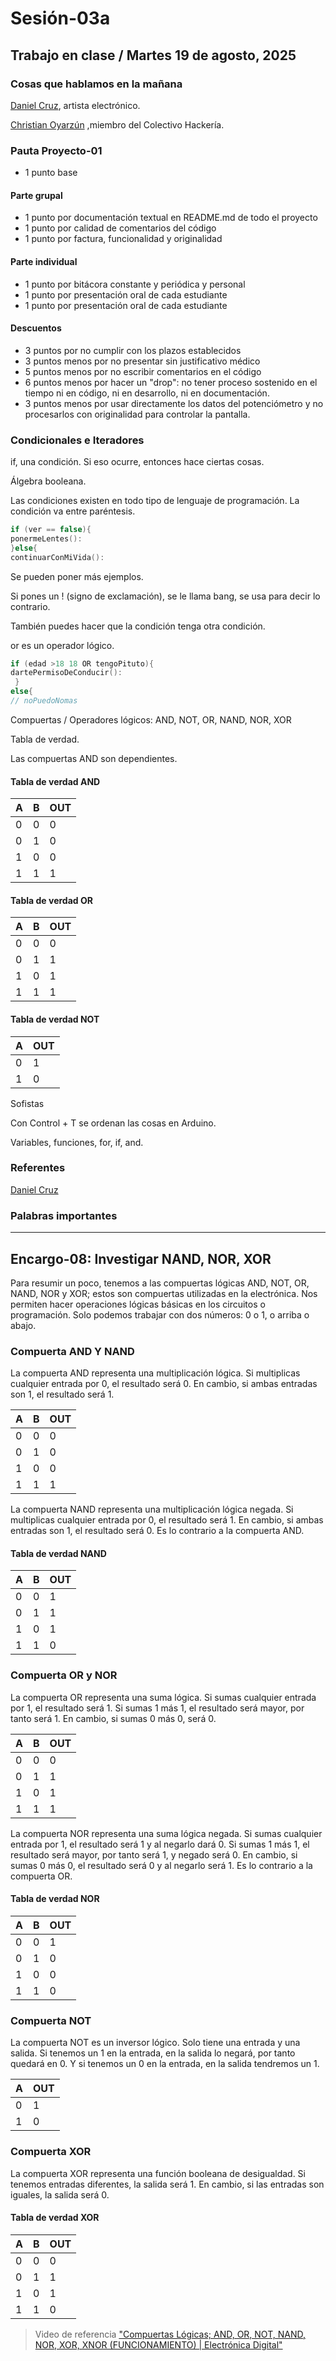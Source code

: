 # Sesión-03a

## Trabajo en clase / Martes 19 de agosto, 2025

### Cosas que hablamos en la mañana

[Daniel Cruz](https://arteymedios.org/daniel-cruz/), artista electrónico.

[Christian Oyarzún](https://15.bienaldeartesmediales.cl/participantes/christian-oyarzun/) ,miembro del Colectivo Hackería.

### Pauta Proyecto-01

- 1 punto base

#### Parte grupal

- 1 punto por documentación textual en README.md de todo el proyecto
- 1 punto por calidad de comentarios del código
- 1 punto por factura, funcionalidad y originalidad

#### Parte individual

- 1 punto por bitácora constante y periódica y personal
- 1 punto por presentación oral de cada estudiante
- 1 punto por presentación oral de cada estudiante

#### Descuentos

- 3 puntos por no cumplir con los plazos establecidos
- 3 puntos menos por no presentar sin justificativo médico
- 5 puntos menos por no escribir comentarios en el código
- 6 puntos menos por hacer un "drop": no tener proceso sostenido en el tiempo ni en código, ni en desarrollo, ni en documentación.
- 3 puntos menos por usar directamente los datos del potenciómetro y no procesarlos con originalidad para controlar la pantalla.

### Condicionales e Iteradores

if, una condición. Si eso ocurre, entonces hace ciertas cosas.

Álgebra booleana.

Las condiciones existen en todo tipo de lenguaje de programación. La condición va entre paréntesis.

```cpp
if (ver == false){
ponermeLentes():
}else{
continuarConMiVida():
```

Se pueden poner más ejemplos.

Si pones un ! (signo de exclamación), se le llama bang, se usa para decir lo contrario.

También puedes hacer que la condición tenga otra condición.

or es un operador lógico.

```cpp
if (edad >18 18 OR tengoPituto){
dartePermisoDeConducir():
 }
else{
// noPuedoNomas
```

Compuertas / Operadores lógicos: AND, NOT, OR, NAND, NOR, XOR

Tabla de verdad.

Las compuertas AND son dependientes.

#### Tabla de verdad AND

| A  | B  | OUT  |
|--- |--- |----- |
| 0  | 0  | 0    |
| 0  | 1  | 0    |
| 1  | 0  | 0    |
| 1  | 1  | 1    |

#### Tabla de verdad OR

| A  | B  | OUT  |
|--- |--- |----- |
| 0  | 0  | 0    |
| 0  | 1  | 1    |
| 1  | 0  | 1    |
| 1  | 1  | 1    |

#### Tabla de verdad NOT

| A | OUT |
| - | --- |
| 0 | 1   |
| 1 | 0   |

Sofistas

Con Control + T se ordenan las cosas en Arduino.

Variables, funciones, for, if, and.

### Referentes

[Daniel Cruz](https://arteymedios.org/daniel-cruz/)

### Palabras importantes

---

## Encargo-08: Investigar NAND, NOR, XOR

Para resumir un poco, tenemos a las compuertas lógicas AND, NOT, OR, NAND, NOR y XOR; estos son compuertas utilizadas en la electrónica. Nos permiten hacer operaciones lógicas básicas en los circuitos o programación. Solo podemos trabajar con dos números: 0 o 1, o arriba o abajo.

### Compuerta AND Y NAND

La compuerta AND representa una multiplicación lógica. Si multiplicas cualquier entrada por 0, el resultado será 0. En cambio, si ambas entradas son 1, el resultado será 1.

| A  | B  | OUT  |
|--- |--- |----- |
| 0  | 0  | 0    |
| 0  | 1  | 0    |
| 1  | 0  | 0    |
| 1  | 1  | 1    |

La compuerta NAND representa una multiplicación lógica negada. Si multiplicas cualquier entrada por 0, el resultado será 1. En cambio, si ambas entradas son 1, el resultado será 0. Es lo contrario a la compuerta AND.

#### Tabla de verdad NAND

| A  | B  | OUT  |
|--- |--- |----- |
| 0  | 0  | 1    |
| 0  | 1  | 1    |
| 1  | 0  | 1    |
| 1  | 1  | 0    |

### Compuerta OR y NOR

La compuerta OR representa una suma lógica. Si sumas cualquier entrada por 1, el resultado será 1. Si sumas 1 más 1, el resultado será mayor, por tanto será 1. En cambio, si sumas 0 más 0, será 0.

| A  | B  | OUT  |
|--- |--- |----- |
| 0  | 0  | 0    |
| 0  | 1  | 1    |
| 1  | 0  | 1    |
| 1  | 1  | 1    |

La compuerta NOR representa una suma lógica negada. Si sumas cualquier entrada por 1, el resultado será 1 y al negarlo dará 0. Si sumas 1 más 1, el resultado será mayor, por tanto será 1, y negado será 0. En cambio, si sumas 0 más 0, el resultado será 0 y al negarlo será 1. Es lo contrario a la compuerta OR.

#### Tabla de verdad NOR

| A  | B  | OUT  |
|--- |--- |----- |
| 0  | 0  | 1    |
| 0  | 1  | 0    |
| 1  | 0  | 0    |
| 1  | 1  | 0    |

### Compuerta NOT

La compuerta NOT es un inversor lógico. Solo tiene una entrada y una salida. Si tenemos un 1 en la entrada, en la salida lo negará, por tanto quedará en 0. Y si tenemos un 0 en la entrada, en la salida tendremos un 1.

| A | OUT |
| - | --- |
| 0 | 1   |
| 1 | 0   |

### Compuerta XOR

La compuerta XOR representa una función booleana de desigualdad. Si tenemos entradas diferentes, la salida será 1. En cambio, si las entradas son iguales, la salida será 0.

#### Tabla de verdad XOR

| A  | B  | OUT  |
|--- |--- |----- |
| 0  | 0  | 0    |
| 0  | 1  | 1    |
| 1  | 0  | 1    |
| 1  | 1  | 0    |

>Video de referencia ["Compuertas Lógicas; AND, OR, NOT, NAND, NOR, XOR, XNOR (FUNCIONAMIENTO) | Electrónica Digital"](https://youtu.be/M4PQfNjTiOE?si=iQrq-_dp2BdO56GW)
